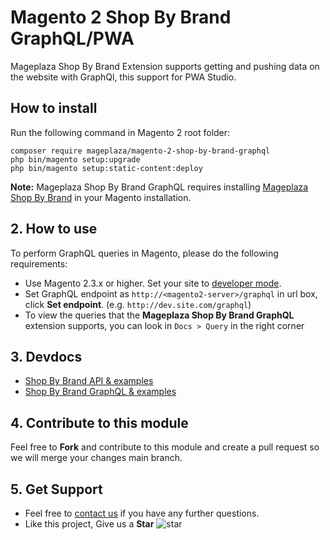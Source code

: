 # Magento 2 Shop By Brand GraphQL/PWA

Mageplaza Shop By Brand Extension supports getting and pushing data on the website with GraphQl, this support for PWA Studio.

## How to install

Run the following command in Magento 2 root folder:

```
composer require mageplaza/magento-2-shop-by-brand-graphql
php bin/magento setup:upgrade
php bin/magento setup:static-content:deploy
```

**Note:**
Mageplaza Shop By Brand GraphQL requires installing [Mageplaza Shop By Brand](https://www.mageplaza.com/magento-2-shop-by-brand/) in your Magento installation.

## 2. How to use

To perform GraphQL queries in Magento, please do the following requirements:

- Use Magento 2.3.x or higher. Set your site to [developer mode](https://www.mageplaza.com/devdocs/enable-disable-developer-mode-magento-2.html).
- Set GraphQL endpoint as `http://<magento2-server>/graphql` in url box, click **Set endpoint**. 
(e.g. `http://dev.site.com/graphql`)
- To view the queries that the **Mageplaza Shop By Brand GraphQL** extension supports, you can look in `Docs > Query` in the right corner

## 3. Devdocs

- [Shop By Brand API & examples](https://documenter.getpostman.com/view/10589000/SzRxXr2x?version=latest)
- [Shop By Brand GraphQL & examples](https://documenter.getpostman.com/view/10589000/SzRxXr2y?version=latest)


## 4. Contribute to this module

Feel free to **Fork** and contribute to this module and create a pull request so we will merge your changes main branch.

## 5. Get Support

- Feel free to [contact us](https://www.mageplaza.com/contact.html) if you have any further questions.
- Like this project, Give us a **Star** ![star](https://i.imgur.com/S8e0ctO.png)
